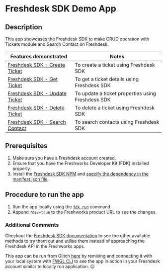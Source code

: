 # Freshdesk SDK Demo App

## Description

This app showcases the Freshdesk SDK to make CRUD operation with Tickets module and Search Contact on Freshdesk.

| Features demonstrated                                                                                                 | Notes                                             |
| --------------------------------------------------------------------------------------------------------------------- | ------------------------------------------------- |
| [Freshdesk SDK - Create Ticket](https://developer.freshworks.com/freshdesk-sdk/docs/TicketsApi.html#createticket)     | To create a ticket using Freshdesk SDK            |
| [Freshdesk SDK - Get Ticket](https://developer.freshworks.com/freshdesk-sdk/docs/TicketsApi.html#getticket)           | To get a ticket details using Freshdesk SDK       |
| [Freshdesk SDK - Update Ticket](https://developer.freshworks.com/freshdesk-sdk/docs/TicketsApi.html#updateticket)     | To update a ticket properties using Freshdesk SDK |
| [Freshdesk SDK - Delete Ticket](https://developer.freshworks.com/freshdesk-sdk/docs/TicketsApi.html#deleteticket)     | To delete a ticket using Freshdesk SDK            |
| [Freshdesk SDK - Search Contact](https://developer.freshworks.com/freshdesk-sdk/docs/ContactsApi.html#searchcontacts) | To search contacts using Freshdesk SDK            |

## Prerequisites

1. Make sure you have a Freshdesk account created.
2. Ensure that you have the Freshworks Developer Kit (FDK) installed properly.
3. Install the [Freshdesk SDK NPM](https://www.npmjs.com/package/@freshworks/freshdesk) and [specify the dependency in the manifest.json file](https://developer.freshdesk.com/v2/docs/external-libraries/#npm_packages).

## Procedure to run the app

1. Run the app locally using the [`fdk run`](https://developer.freshdesk.com/v2/docs/quick-start/#test_your_app) command.
2. Append `?dev=true` to the Freshworks product URL to see the changes.

### Additional Comments

Checkout the [Freshdesk SDK documentation](https://developer.freshworks.com/freshdesk-sdk) to see the other available methods to try them out and utilise them instead of approaching the Freshdesk API in the Freshworks apps.

This app can be run from Glitch [here](https://glitch.com/~freshdesk-sdk-demo) by remixing and connecting it with your local system with [FWGL CLI](https://www.npmjs.com/package/fwgl) to see the app in action in your Freshdesk account similar to locally run application. :wink:
